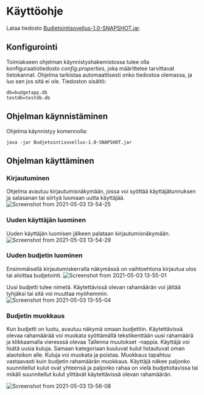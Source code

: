 # Käyttöohje

Lataa tiedosto  [Budjetointisovellus-1.0-SNAPSHOT.jar]( Budjetointisovellus-1.0-SNAPSHOT.jar).

## Konfigurointi

Toimiakseen ohjelman käynnistyshakemistossa tulee olla konfiguraatiotiedosto _config.properties_, joka määrittelee tarvittavat tietokannat. Ohjelma tarkistaa automaattisesti onko tiedostoa olemassa, ja luo sen jos sitä ei ole. 
Tiedoston sisältö: 
```
db=budgetapp.db
testdb=testdb.db
```

## Ohjelman käynnistäminen

Ohjelma käynnistyy komennolla: 
```
java -jar Budjetointisovellus-1.0-SNAPSHOT.jar
```

## Ohjelman käyttäminen

### Kirjautuminen
Ohjelma avautuu kirjautumisnäkymään, jossa voi syöttää käyttäjätunnuksen ja salasanan tai siirtyä luomaan uutta käyttäjää.
![Screenshot from 2021-05-03 13-54-25](https://user-images.githubusercontent.com/48988852/116892501-8f76b680-ac38-11eb-88dc-20c0db3ce060.png)

### Uuden käyttäjän luominen
Uuden käyttäjän luomisen jälkeen palataan kirjautumisnäkymään.
![Screenshot from 2021-05-03 13-54-29](https://user-images.githubusercontent.com/48988852/116892541-98678800-ac38-11eb-9339-e65784594763.png)

### Uuden budjetin luominen
Ensimmäisellä kirjautumiskerralla näkymässä on vaihtoehtona kirjautua ulos tai aloittaa budjetointi.
![Screenshot from 2021-05-03 13-55-01](https://user-images.githubusercontent.com/48988852/116892647-b46b2980-ac38-11eb-9387-6835232a58e9.png)

Uusi budjetti tulee nimetä. Käytettävissä olevan rahamäärän voi jättää tyhjäksi tai sitä voi muuttaa myöhemmin.
![Screenshot from 2021-05-03 13-55-04](https://user-images.githubusercontent.com/48988852/116892179-3870e180-ac38-11eb-95df-e05c2aa8b583.png)

### Budjetin muokkaus
Kun budjetti on luotu, avautuu näkymä omaan budjettiin. Käytettävissä olevaa rahamäärää voi muokata syöttämällä tekstikenttään uusi rahamäärä ja klikkaamalla vieresssä olevaa Tallenna muutokset -nappia. Käyttäjä voi lisätä uusia kuluja. Samaan kategoriaan kuuluvat kulut listautuvat oman alaotsikon alle. Kuluja voi muokata ja poistaa. Muokkaus tapahtuu vastaavasti kuin budjetin rahamäärän muokkaus. Käyttäjä näkee paljonko suunnitellut kulut ovat yhteensä ja paljonko rahaa on vielä budjetoitavissa tai mikäli suunnitellut kulut ylittävät käytettävissä olevan rahamäärän. 

![Screenshot from 2021-05-03 13-56-08](https://user-images.githubusercontent.com/48988852/117024939-1f813280-ad03-11eb-9c05-0906bc363780.png)





